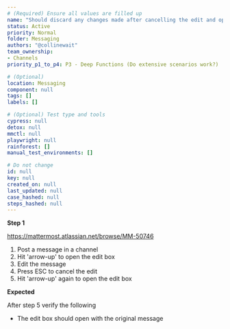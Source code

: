 ```yaml
---
# (Required) Ensure all values are filled up
name: "Should discard any changes made after cancelling the edit and opening the edit textbox again should display the original message"
status: Active
priority: Normal
folder: Messaging
authors: "@collinewait"
team_ownership:
- Channels
priority_p1_to_p4: P3 - Deep Functions (Do extensive scenarios work?)

# (Optional)
location: Messaging
component: null
tags: []
labels: []

# (Optional) Test type and tools
cypress: null
detox: null
mmctl: null
playwright: null
rainforest: []
manual_test_environments: []

# Do not change
id: null
key: null
created_on: null
last_updated: null
case_hashed: null
steps_hashed: null
---
```


**Step 1**

<https://mattermost.atlassian.net/browse/MM-50746>

1. Post a message in a channel
2. Hit 'arrow-up' to open the edit box
3. Edit the message
4. Press ESC to cancel the edit
5. Hit 'arrow-up' again to open the edit box

**Expected**

After step 5 verify the following

- The edit box should open with the original message
